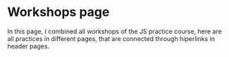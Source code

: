 # Workshops page
In this page, I combined all workshops of the JS practice course, here are all practices in different pages, that are connected through hiperlinks in header pages.
